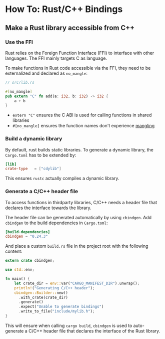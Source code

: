 # How To: Rust/C++ Bindings

## Make a Rust library accessible from C++

### Use the FFI

Rust relies on the Foreign Function Interface (FFI) to interface with other
languages. The FFI mainly targets C as language.

To make functions in Rust code accessible via the FFI, they need to be
externalized and declared as `no_mangle`:

```rust
// src/lib.rs

#[no_mangle]
pub extern "C" fn add(a: i32, b: i32) -> i32 {
    a + b
}
```

- `extern "C"` ensures the C ABI is used for calling functions in shared
  libraries
- `#[no_mangle]` ensures the function names don't experience
  [mangling](https://en.wikipedia.org/wiki/Name_mangling)

### Build a dynamic library

By default, rust builds static libraries. To generate a dynamic library, the
`Cargo.toml` has to be extended by:

```toml
[lib]
crate-type   = ["cdylib"]
```

This ensures `rustc` actually compiles a dynamic library.

### Generate a C/C++ header file

To access functions in thirdparty libraries, C/C++ needs a header file that
declares the interface towards the library.

The header file can be generated automatically by using `cbindgen`. Add
`cbindgen` to the build dependencies in `Cargo.toml`:

```toml
[build-dependencies]
cbindgen = "0.24.3"
```

And place a custom `build.rs` file in the project root with the following
content:

```rust
extern crate cbindgen;

use std::env;

fn main() {
    let crate_dir = env::var("CARGO_MANIFEST_DIR").unwrap();
    println!("Generating C/C++ header");
    cbindgen::Builder::new()
      .with_crate(crate_dir)
      .generate()
      .expect("Unable to generate bindings")
      .write_to_file("include/mylib.h");
}
```

This will ensure when calling `cargo build`, `cbindgen` is used to
auto-generate a C/C++ header file that declares the interface of the Rust
library.
